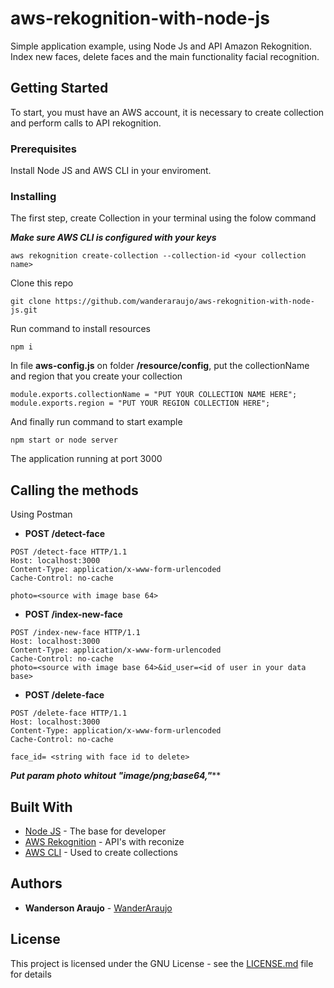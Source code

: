 # aws-rekognition-with-node-js

Simple application example, using Node Js and API Amazon Rekognition. Index new faces, delete faces and the main functionality facial recognition.

## Getting Started

To start, you must have an AWS account, it is necessary to create collection and perform calls to API rekognition.

### Prerequisites

Install Node JS and AWS CLI in your enviroment.

### Installing

The first step, create Collection in your terminal using the folow command 

***Make sure AWS CLI is configured with your keys***

```
aws rekognition create-collection --collection-id <your collection name>
```

Clone this repo

```
git clone https://github.com/wanderaraujo/aws-rekognition-with-node-js.git
```

Run command to install resources 

```
npm i
```

In file **aws-config.js** on folder **/resource/config**, put the collectionName and region that you create your collection
```
module.exports.collectionName = "PUT YOUR COLLECTION NAME HERE";
module.exports.region = "PUT YOUR REGION COLLECTION HERE";
```

And finally run command to start example

```
npm start or node server
```
The application running at port 3000

## Calling the methods 
Using Postman

* **POST /detect-face**
```
POST /detect-face HTTP/1.1
Host: localhost:3000
Content-Type: application/x-www-form-urlencoded
Cache-Control: no-cache

photo=<source with image base 64>
```

* **POST /index-new-face**
```
POST /index-new-face HTTP/1.1
Host: localhost:3000
Content-Type: application/x-www-form-urlencoded
Cache-Control: no-cache
photo=<source with image base 64>&id_user=<id of user in your data base>
```

* **POST /delete-face**
```
POST /delete-face HTTP/1.1
Host: localhost:3000
Content-Type: application/x-www-form-urlencoded
Cache-Control: no-cache

face_id= <string with face id to delete>

```
***Put param photo whitout "image/png;base64,"*****

## Built With

* [Node JS](https://nodejs.org/en/) - The base for developer
* [AWS Rekognition](https://docs.aws.amazon.com/rekognition/latest/dg/getting-started.html) - API's with reconize
* [AWS CLI](https://docs.aws.amazon.com/rekognition/latest/dg/setup-awscli-sdk.html) - Used to create collections


## Authors

* **Wanderson Araujo** - [WanderAraujo](https://github.com/wanderaraujo)

## License

This project is licensed under the GNU License - see the [LICENSE.md](LICENSE.md) file for details
